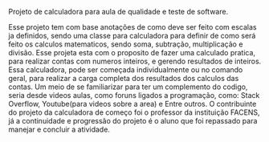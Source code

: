 Projeto de calculadora para aula de qualidade e teste de software.

Esse projeto tem com base anotações de como deve ser feito com escalas ja definidos, sendo uma classe para calculadora para definir de como será feito os calculos matematicos, sendo soma, subtração, multiplicação e divisão.
Esse projeta esta com o proposito de fazer uma calculado pratica, para realizar contas com numeros inteiros, e gerendo resultados de inteiros.
Essa calculadora, pode ser começada individualmente ou no comando geral, para realizar a carga completa dos resultados dos calculos das contas.
Um meio de se familiarizar para ter um complemento do codigo, seria desde videos aulas, como foruns ligados a programação, como:
Stack Overflow,
Youtube(para videos sobre a area) e 
Entre outros.
O contribuinte do projeto da calculadora de começo foi o professor da instituição FACENS, já a continuidade e progressão do projeto é o aluno que foi repassado para manejar e concluir a atividade.
